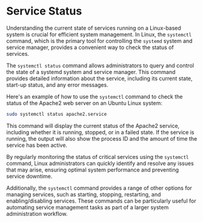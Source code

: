 # Service Status

Understanding the current state of services running on a Linux-based system is crucial for efficient system management. In Linux, the `systemctl` command, which is the primary tool for controlling the `systemd` system and service manager, provides a convenient way to check the status of services.

The `systemctl status` command allows administrators to query and control the state of a systemd system and service manager. This command provides detailed information about the service, including its current state, start-up status, and any error messages.

Here's an example of how to use the `systemctl` command to check the status of the Apache2 web server on an Ubuntu Linux system:

```bash
sudo systemctl status apache2.service
```

This command will display the current status of the Apache2 service, including whether it is running, stopped, or in a failed state. If the service is running, the output will also show the process ID and the amount of time the service has been active.

By regularly monitoring the status of critical services using the `systemctl` command, Linux administrators can quickly identify and resolve any issues that may arise, ensuring optimal system performance and preventing service downtime.

Additionally, the `systemctl` command provides a range of other options for managing services, such as starting, stopping, restarting, and enabling/disabling services. These commands can be particularly useful for automating service management tasks as part of a larger system administration workflow.
